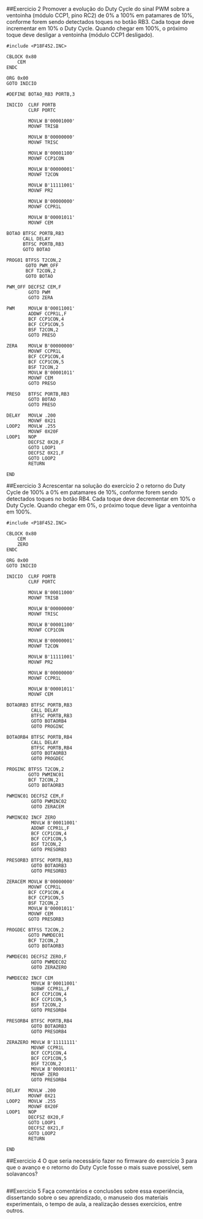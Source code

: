 ##Exercicio 2
Promover a evolução do Duty Cycle do sinal PWM sobre a ventoinha (módulo CCP1, pino RC2) de 0% a 100% em
patamares de 10%, conforme forem sendo detectados toques no botão RB3. Cada toque deve incrementar em
10% o Duty Cycle. Quando chegar em 100%, o próximo toque deve desligar a ventoinha (módulo CCP1
desligado).

```assembly
#include <P18F452.INC>

CBLOCK 0x80
	CEM
ENDC

ORG 0x00
GOTO INICIO

#DEFINE BOTAO_RB3 PORTB,3

INICIO  CLRF PORTB
	    CLRF PORTC
		
		MOVLW B'00001000'
		MOVWF TRISB
	
		MOVLW B'00000000'
		MOVWF TRISC
	
		MOVLW B'00001100'
		MOVWF CCP1CON

		MOVLW B'00000001'
		MOVWF T2CON

		MOVLW B'11111001'
		MOVWF PR2

        MOVLW B'00000000'
	    MOVWF CCPR1L
		
		MOVLW B'00001011'
		MOVWF CEM

BOTAO BTFSC PORTB,RB3
	  CALL DELAY
      BTFSC PORTB,RB3
	  GOTO BOTAO	  
		
PROG01 BTFSS T2CON,2
	   GOTO PWM_OFF
	   BCF T2CON,2
	   GOTO BOTAO
	   
PWM_OFF DECFSZ CEM,F
		GOTO PWM
		GOTO ZERA

PWM     MOVLW B'00011001'
	    ADDWF CCPR1L,F	
	    BCF CCP1CON,4
	    BCF CCP1CON,5
		BSF T2CON,2	
		GOTO PRESO
       
ZERA    MOVLW B'00000000'
	    MOVWF CCPR1L
		BCF CCP1CON,4
	    BCF CCP1CON,5
		BSF T2CON,2	
		MOVLW B'00001011'
		MOVWF CEM	
		GOTO PRESO
		
PRESO	BTFSC PORTB,RB3
		GOTO BOTAO
		GOTO PRESO

DELAY   MOVLW .200
        MOVWF 0X21
LOOP2   MOVLW .255
        MOVWF 0X20F
LOOP1   NOP
        DECFSZ 0X20,F
        GOTO LOOP1   
        DECFSZ 0X21,F
        GOTO LOOP2
        RETURN
				
END
```

##Exercicio 3
Acrescentar na solução do exercício 2 o retorno do Duty Cycle de 100% a 0% em patamares de 10%, conforme
forem sendo detectados toques no botão RB4. Cada toque deve decrementar em 10% o Duty Cycle. Quando
chegar em 0%, o próximo toque deve ligar a ventoinha em 100%.

```assembly
#include <P18F452.INC>

CBLOCK 0x80
	CEM
	ZERO
ENDC

ORG 0x00
GOTO INICIO

INICIO  CLRF PORTB
	    CLRF PORTC
		
		MOVLW B'00011000'
		MOVWF TRISB
	
		MOVLW B'00000000'
		MOVWF TRISC
	
		MOVLW B'00001100'
		MOVWF CCP1CON

		MOVLW B'00000001'
		MOVWF T2CON

		MOVLW B'11111001'
		MOVWF PR2

        MOVLW B'00000000'
	    MOVWF CCPR1L
		
		MOVLW B'00001011'
		MOVWF CEM

BOTAORB3 BTFSC PORTB,RB3
	     CALL DELAY
         BTFSC PORTB,RB3
	     GOTO BOTAORB4
		 GOTO PROGINC

BOTAORB4 BTFSC PORTB,RB4
	     CALL DELAY
         BTFSC PORTB,RB4
	     GOTO BOTAORB3 
		 GOTO PROGDEC
		
PROGINC BTFSS T2CON,2
	    GOTO PWMINC01
	    BCF T2CON,2
	    GOTO BOTAORB3
	   
PWMINC01 DECFSZ CEM,F
		 GOTO PWMINC02
		 GOTO ZERACEM

PWMINC02 INCF ZERO
		 MOVLW B'00011001'
	     ADDWF CCPR1L,F	
	     BCF CCP1CON,4
	     BCF CCP1CON,5
		 BSF T2CON,2	
		 GOTO PRESORB3

PRESORB3 BTFSC PORTB,RB3
		 GOTO BOTAORB3
		 GOTO PRESORB3

ZERACEM MOVLW B'00000000'
	    MOVWF CCPR1L
		BCF CCP1CON,4
	    BCF CCP1CON,5
		BSF T2CON,2	
		MOVLW B'00001011'
		MOVWF CEM	
		GOTO PRESORB3

PROGDEC BTFSS T2CON,2
	    GOTO PWMDEC01
	    BCF T2CON,2
	    GOTO BOTAORB3
	   
PWMDEC01 DECFSZ ZERO,F
		 GOTO PWMDEC02
		 GOTO ZERAZERO

PWMDEC02 INCF CEM
         MOVLW B'00011001'
	     SUBWF CCPR1L,F	
	     BCF CCP1CON,4
	     BCF CCP1CON,5
		 BSF T2CON,2	
		 GOTO PRESORB4

PRESORB4 BTFSC PORTB,RB4
		 GOTO BOTAORB3
		 GOTO PRESORB4

ZERAZERO MOVLW B'11111111'
	     MOVWF CCPR1L
		 BCF CCP1CON,4
	     BCF CCP1CON,5
		 BSF T2CON,2	
		 MOVLW B'00001011'
		 MOVWF ZERO	
		 GOTO PRESORB4

DELAY   MOVLW .200
        MOVWF 0X21
LOOP2   MOVLW .255
        MOVWF 0X20F
LOOP1   NOP
        DECFSZ 0X20,F
        GOTO LOOP1   
        DECFSZ 0X21,F
        GOTO LOOP2
        RETURN
				
END
```

##Exercicio 4
O que seria necessário fazer no firmware do exercício 3 para que o avanço e o retorno do Duty Cycle fosse o mais
suave possível, sem solavancos?

```assembly
```

##Exercicio 5
Faça comentários e conclusões sobre essa experiência, dissertando sobre o seu aprendizado, o manuseio dos
materiais experimentais, o tempo de aula, a realização desses exercícios, entre outros.

```assembly
```
